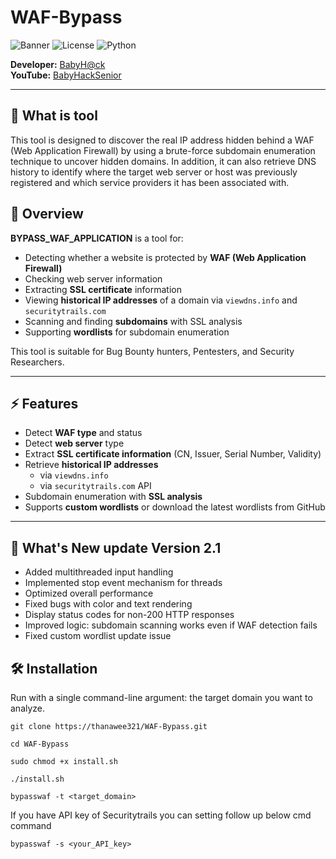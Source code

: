 # WAF-Bypass

![Banner](https://img.shields.io/badge/Version-1.8-blue)
![License](https://img.shields.io/badge/License-MIT-green)
![Python](https://img.shields.io/badge/Python-3.x-yellow)

**Developer:** [BabyH@ck](https://www.facebook.com/thanawee321)  
**YouTube:** [BabyHackSenior](https://www.youtube.com/@BabyHackSenior)

---
## 🤨 What is tool

This tool is designed to discover the real IP address hidden behind a WAF (Web Application Firewall) by using a brute-force subdomain enumeration technique to uncover hidden domains.
In addition, it can also retrieve DNS history to identify where the target web server or host was previously registered and which service providers it has been associated with. 

## 📌 Overview

**BYPASS_WAF_APPLICATION** is a tool for:

- Detecting whether a website is protected by **WAF (Web Application Firewall)**  
- Checking web server information  
- Extracting **SSL certificate** information  
- Viewing **historical IP addresses** of a domain via `viewdns.info` and `securitytrails.com`  
- Scanning and finding **subdomains** with SSL analysis  
- Supporting **wordlists** for subdomain enumeration  

This tool is suitable for Bug Bounty hunters, Pentesters, and Security Researchers.

---
## ⚡ Features

- Detect **WAF type** and status  
- Detect **web server** type  
- Extract **SSL certificate information** (CN, Issuer, Serial Number, Validity)  
- Retrieve **historical IP addresses**  
  - via `viewdns.info`  
  - via `securitytrails.com` API  
- Subdomain enumeration with **SSL analysis**  
- Supports **custom wordlists** or download the latest wordlists from GitHub  

---
## 🚀 What's New update Version 2.1

- Added multithreaded input handling
- Implemented stop event mechanism for threads
- Optimized overall performance
- Fixed bugs with color and text rendering
- Display status codes for non-200 HTTP responses
- Improved logic: subdomain scanning works even if WAF detection fails
- Fixed custom wordlist update issue

## 🛠 Installation
Run with a single command-line argument: the target domain you want to analyze.
   ```
   git clone https://thanawee321/WAF-Bypass.git
   ```
   ```
   cd WAF-Bypass
   ```
   ```
   sudo chmod +x install.sh
   ```
   ```
   ./install.sh
   ```
   ```
   bypasswaf -t <target_domain>
   ```

If you have API key of Securitytrails you can setting follow up below cmd command
   ```
   bypasswaf -s <your_API_key>
   ```


